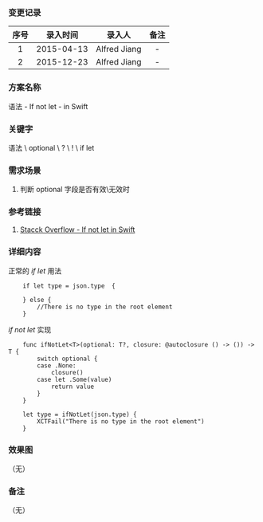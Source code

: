 ### 变更记录

| 序号 | 录入时间 | 录入人 | 备注 |
|:--------:|:--------:|:--------:|:--------:|
| 1 | 2015-04-13 | Alfred Jiang | - |
| 2 | 2015-12-23 | Alfred Jiang | - |

### 方案名称

语法 - If not let - in Swift

### 关键字

语法 \ optional \ ? \ ! \ if let

### 需求场景

1. 判断 optional 字段是否有效\无效时

### 参考链接

1. [Stacck Overflow - If not let in Swift](http://stackoverflow.com/questions/27412735/if-not-let-in-swift)

### 详细内容

正常的 *if let* 用法
```
    if let type = json.type  {

    } else {
        //There is no type in the root element
    }
```

*if not let* 实现
```
    func ifNotLet<T>(optional: T?, closure: @autoclosure () -> ()) -> T {
        switch optional {
        case .None:
            closure()
        case let .Some(value)
            return value
        }
    }

    let type = ifNotLet(json.type) {
        XCTFail("There is no type in the root element")
    }
```

### 效果图
（无）

### 备注
（无）